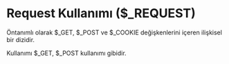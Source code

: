 # Request Kullanımı ($_REQUEST)

Öntanımlı olarak $_GET, $_POST ve $_COOKIE değişkenlerini içeren ilişkisel bir dizidir.

Kullanımı $_GET, $_POST kullanımı gibidir.
